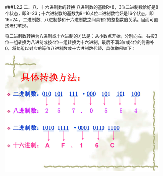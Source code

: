 ###1.2.2 二、八、十六进制数的转换 
八进制数的基数R=8，3位二进制数恰好是8个状态，即8=23；十六进制数的基数为R=16,4位二进制数恰好是16个状态，即16=24 。二进制数、八进制数和十六进制数之间具有2的整指数倍关系。因而可直接进行转换。<p> 
将二进制数转换为八进制或十六进制的方法是：从小数点开始，分别向左、右按3位一组转换为八进制或按4位一组转换为十六进制，最后不满3位或4位的则需补0。将每组以对应的等值八进制数或十六进制数代替，具体举例如下：<p>
![](/assets/6.PNG) 
<p>

